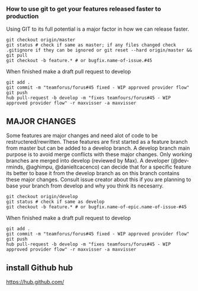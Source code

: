 ### How to use git to get your features released faster to production

Using GIT to its full potential is a major factor in how we can release faster.

```
git checkout origin/master
git status # check if same as master; if any files changed check .gitignore if they can be ignored or git reset --hard origin/master && git pull
git checkout -b feature.* # or bugfix.name-of-issue.#45 
```

When finished make a draft pull request to develop
```
git add . 
git commit -m "teamforus/forus#45 fixed - WIP approved provider flow"
git push
hub pull-request -b develop -m "fixes teamfours/forus#45 - WIP approved provider flow" -r maxvisser -a maxvisser
```

## MAJOR CHANGES

Some features are major changes and need alot of code to be restructered/rewritten. These features are first started as a feature branch from master but can be added to a develop branch.
A develop branch main purpose is to avoid merge conflicts with these major changes. Only working branches are merged into develop (reviewed by Max). 
A developer (@dev-rminds, @aghimpu, @danieltcacenco) can decide that for a specific feature its better to base it from the develop branch as on this branch contains these major changes.
Consult issue creator about this if you are planning to base your branch from develop and why you think its necesarry.

```
git checkout origin/develop
git status # check if same as develop
git checkout -b feature.* # or bugfix.name-of-epic.name-of-issue-#45 
```

When finished make a draft pull request to develop
```
git add . 
git commit -m "teamforus/forus#45 fixed - WIP approved provider flow"
git push
hub pull-request -b develop -m "fixes teamfours/forus#45 - WIP approved provider flow" -r maxvisser -a maxvisser
```

## install Github hub
https://hub.github.com/

